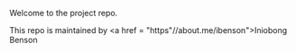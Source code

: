 Welcome to the project repo.

This repo is maintained by <a href = "https"//about.me/ibenson">Iniobong Benson</a>

